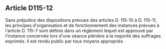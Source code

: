 ## Article D115-12

Sans préjudice des dispositions prévues des articles D. 115-10 à D. 115-11, les principes d'organisation et de
fonctionnement des instances prévues à l'article D. 115-7 sont définis dans un règlement lequel est approuvé
par l'instance concernée lors d'une séance plénière à la majorité des suffrages exprimés. Il est rendu public
par tous moyens appropriés


